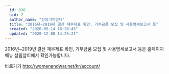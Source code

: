 ```yaml
---
  id: 836
  uid: 2
  author_name: "정의기억연대"
  title: "2016년~2019년 결산 재무제표 확인, 기부금품 모집 및 사용명세보고서 등"
  created: "2020-05-14 16:26:45"
  updated: "2020-12-08 14:25:21"
---
```

2016년~2019년 결산 재무제표 확인, 기부금품 모집 및 사용명세보고서 등은 홈페이지 메뉴 살림살이에서 확인가능합니다. 

바로가기 
http://womenandwar.net/kr/account/